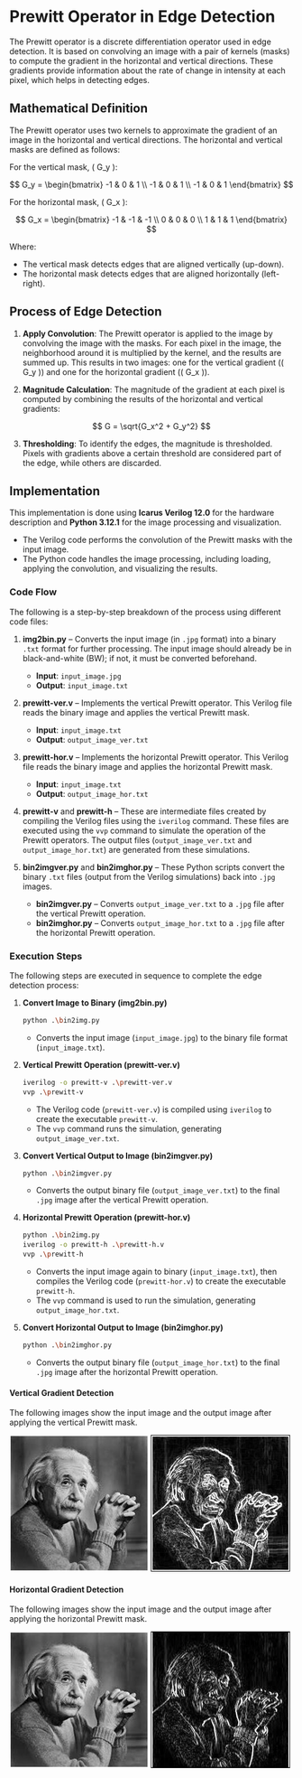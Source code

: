# Prewitt Operator in Edge Detection

The Prewitt operator is a discrete differentiation operator used in edge detection. It is based on convolving an image with a pair of kernels (masks) to compute the gradient in the horizontal and vertical directions. These gradients provide information about the rate of change in intensity at each pixel, which helps in detecting edges.

## Mathematical Definition

The Prewitt operator uses two kernels to approximate the gradient of an image in the horizontal and vertical directions. The horizontal and vertical masks are defined as follows:

For the vertical mask, \( G_y \):

$$
G_y = \begin{bmatrix}
-1 & 0 & 1 \\
-1 & 0 & 1 \\
-1 & 0 & 1
\end{bmatrix}
$$

For the horizontal mask, \( G_x \):

$$
G_x = \begin{bmatrix}
-1 & -1 & -1 \\
 0 &  0 &  0 \\
 1 &  1 &  1
\end{bmatrix}
$$

Where:
- The vertical mask detects edges that are aligned vertically (up-down).
- The horizontal mask detects edges that are aligned horizontally (left-right).

## Process of Edge Detection

1. **Apply Convolution**: The Prewitt operator is applied to the image by convolving the image with the masks. For each pixel in the image, the neighborhood around it is multiplied by the kernel, and the results are summed up. This results in two images: one for the vertical gradient (\( G_y \)) and one for the horizontal gradient (\( G_x \)).

2. **Magnitude Calculation**: The magnitude of the gradient at each pixel is computed by combining the results of the horizontal and vertical gradients:

$$
G = \sqrt{G_x^2 + G_y^2}
$$

3. **Thresholding**: To identify the edges, the magnitude is thresholded. Pixels with gradients above a certain threshold are considered part of the edge, while others are discarded.

## Implementation

This implementation is done using **Icarus Verilog 12.0** for the hardware description and **Python 3.12.1** for the image processing and visualization. 

- The Verilog code performs the convolution of the Prewitt masks with the input image.
- The Python code handles the image processing, including loading, applying the convolution, and visualizing the results.

### Code Flow

The following is a step-by-step breakdown of the process using different code files:

1. **img2bin.py** – Converts the input image (in `.jpg` format) into a binary `.txt` format for further processing. The input image should already be in black-and-white (BW); if not, it must be converted beforehand.
   - **Input**: `input_image.jpg`
   - **Output**: `input_image.txt`

2. **prewitt-ver.v** – Implements the vertical Prewitt operator. This Verilog file reads the binary image and applies the vertical Prewitt mask.
   - **Input**: `input_image.txt`
   - **Output**: `output_image_ver.txt`

3. **prewitt-hor.v** – Implements the horizontal Prewitt operator. This Verilog file reads the binary image and applies the horizontal Prewitt mask.
   - **Input**: `input_image.txt`
   - **Output**: `output_image_hor.txt`

4. **prewitt-v** and **prewitt-h** – These are intermediate files created by compiling the Verilog files using the `iverilog` command. These files are executed using the `vvp` command to simulate the operation of the Prewitt operators. The output files (`output_image_ver.txt` and `output_image_hor.txt`) are generated from these simulations.

5. **bin2imgver.py** and **bin2imghor.py** – These Python scripts convert the binary `.txt` files (output from the Verilog simulations) back into `.jpg` images.
   - **bin2imgver.py** – Converts `output_image_ver.txt` to a `.jpg` file after the vertical Prewitt operation.
   - **bin2imghor.py** – Converts `output_image_hor.txt` to a `.jpg` file after the horizontal Prewitt operation.

### Execution Steps

The following steps are executed in sequence to complete the edge detection process:

1. **Convert Image to Binary (img2bin.py)**
   ```bash
   python .\bin2img.py
   ```
   - Converts the input image (`input_image.jpg`) to the binary file format (`input_image.txt`).

2. **Vertical Prewitt Operation (prewitt-ver.v)**
   ```bash
   iverilog -o prewitt-v .\prewitt-ver.v
   vvp .\prewitt-v
   ```
   - The Verilog code (`prewitt-ver.v`) is compiled using `iverilog` to create the executable `prewitt-v`.
   - The `vvp` command runs the simulation, generating `output_image_ver.txt`.

3. **Convert Vertical Output to Image (bin2imgver.py)**
   ```bash
   python .\bin2imgver.py
   ```
   - Converts the output binary file (`output_image_ver.txt`) to the final `.jpg` image after the vertical Prewitt operation.

4. **Horizontal Prewitt Operation (prewitt-hor.v)**
   ```bash
   python .\bin2img.py
   iverilog -o prewitt-h .\prewitt-h.v
   vvp .\prewitt-h
   ```
   - Converts the input image again to binary (`input_image.txt`), then compiles the Verilog code (`prewitt-hor.v`) to create the executable `prewitt-h`.
   - The `vvp` command is used to run the simulation, generating `output_image_hor.txt`.

5. **Convert Horizontal Output to Image (bin2imghor.py)**
   ```bash
   python .\bin2imghor.py
   ```
   - Converts the output binary file (`output_image_hor.txt`) to the final `.jpg` image after the horizontal Prewitt operation.


#### Vertical Gradient Detection
The following images show the input image and the output image after applying the vertical Prewitt mask.

![Input Image](input_image.jpg) ![Vertical Gradient Output](output_image_ver.jpg)

#### Horizontal Gradient Detection
The following images show the input image and the output image after applying the horizontal Prewitt mask.

![Input Image](input_image.jpg) ![Horizontal Gradient Output](output_image_hor.jpg)
